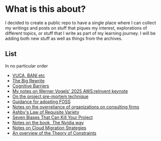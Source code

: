 # What is this about?
I decided to create a public repo to have a single place where I can collect my writings and posts on stuff that piques my interest, explorations of different topics, or stuff that I write as part of my learning journey.
I will be adding both new stuff as well as things from the archives.

## List
In no particular order

- [VUCA, BANI etc](./vuca-etc.md)
- [The Big Rewrite](./big-rewrite.md)
- [Cognitive Barriers](./cog-barriers.md)
- [My notes on Werner Vogels' 2025 AWS:reInvent keynote](./notes-vogel-aws24.md)
- [On the project pre-mortem technique](./on-premortems.md)
- [Guidance for adopting FOSS](./foss.md)
- [Notes on the overreliance of organizations on consulting firms](./overreliance-consultancies.md)
- [Ashby's Law of Requisite Variety](./ashbys-law.md)
- [Seven Biases That Can Kill Your Project](./seven-biases.md)
- [Notes on the book, The Nvidia way](./notes-nvidia-way.md)
- [Notes on Cloud Migration Strategies](./cloud-migrations.md)
- [An overview of the Theory of Constraints](./toc-overview.md)
